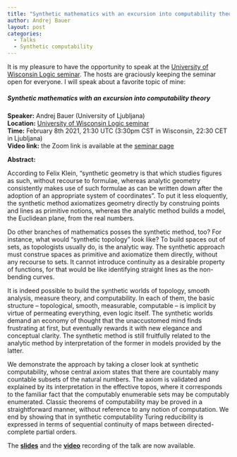 ```yaml
---
title: "Synthetic mathematics with an excursion into computability theory"
author: Andrej Bauer
layout: post
categories:
  - Talks
  - Synthetic computability
---
```


It is my pleasure to have the opportunity to speak at the [University of Wisconsin Logic
seminar](https://www.math.wisc.edu/logic/seminar.html). The hosts are graciously keeping the seminar open for everyone.
I will speak about a favorite topic of mine:

##### Synthetic mathematics with an excursion into computability theory

**Speaker:** Andrej Bauer (University of Ljubljana)  
**Location:** [University of Wisconsin Logic seminar](https://www.math.wisc.edu/logic/seminar.html)  
**Time:** February 8th 2021, 21:30 UTC (3:30pm CST in Wisconsin, 22:30 CET in Ljubljana)  
**Video link:** the Zoom link is available at the [seminar page](https://www.math.wisc.edu/logic/seminar.html)

**Abstract:**

According to Felix Klein, “synthetic geometry is that which studies figures as such, without recourse to
formulae, whereas analytic geometry consistently makes use of such formulae as can be written down after the adoption of
an appropriate system of coordinates”. To put it less eloquently, the synthetic method axiomatizes geometry directly by
construing points and lines as primitive notions, whereas the analytic method builds a model, the Euclidean plane, from
the real numbers.

Do other branches of mathematics posses the synthetic method, too? For instance, what would “synthetic topology” look
like? To build spaces out of sets, as topologists usually do, is the analytic way. The synthetic approach must construe
spaces as primitive and axiomatize them directly, without any recourse to sets. It cannot introduce continuity as a
desirable property of functions, for that would be like identifying straight lines as the non-bending curves.

It is indeed possible to build the synthetic worlds of topology, smooth analysis, measure theory, and computability. In
each of them, the basic structure – topological, smooth, measurable, computable – is implicit by virtue of permeating
everything, even logic itself. The synthetic worlds demand an economy of thought that the unaccustomed mind finds
frustrating at first, but eventually rewards it with new elegance and conceptual clarity. The synthetic method is still
fruitfully related to the analytic method by interpretation of the former in models provided by the latter.

We demonstrate the approach by taking a closer look at synthetic computability, whose central axiom states that there
are countably many countable subsets of the natural numbers. The axiom is validated and explained by its interpretation
in the effective topos, where it corresponds to the familiar fact that the computably enumerable sets may be computably
enumerated. Classic theorems of computability may be proved in a straightforward manner, without reference to any
notion of computation. We end by showing that in synthetic computability Turing reducibility is expressed in terms of
sequential continuity of maps between directed-complete partial orders.

The [**slides**](/asset/data/madison-synthetic-computability-talk.pdf) and the [**video**](https://vimeo.com/510188470)
recording of the talk are now available.

